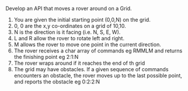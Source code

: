 Develop an API that moves a rover around on a Grid.

1. You are given the initial starting point (0,0,N) on the grid.
2. 0, 0 are the x,y co-ordinates on a grid of 10,10.
3. N is the direction is it facing (i.e. N, S, E, W).
4. L and R allow the rover to rotate left and right. 
5. M allows the rover to move one point in the current direction. 
6. The rover receives a char array of commands eg RMMLM and returns the finishing point eg 2:1:N
7. The rover wraps around if it reaches the end of th grid
8. The grid may have obstacles. If a given sequence of commands encounters an obstacle, the rover moves up to the last
possible point, and reports the obstacle eg 0:2:2:N
   
